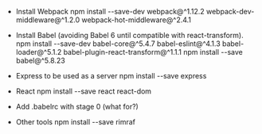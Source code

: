 * Install Webpack
npm install --save-dev webpack@^1.12.2 webpack-dev-middleware@^1.2.0 webpack-hot-middleware@^2.4.1

* Install Babel (avoiding Babel 6 until compatible with react-transform).
npm install --save-dev babel-core@^5.4.7 babel-eslint@^4.1.3 babel-loader@^5.1.2 babel-plugin-react-transform@^1.1.1
npm install --save babel@^5.8.23

* Express to be used as a server
npm install --save express

* React
npm install --save react react-dom

* Add .babelrc with stage 0 (what for?)


* Other tools
npm install --save rimraf
